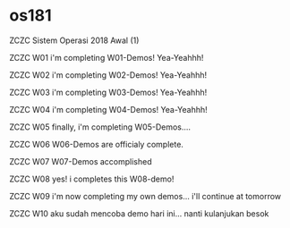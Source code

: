 # os181
ZCZC Sistem Operasi 2018 Awal (1)

ZCZC W01 i'm completing W01-Demos! Yea-Yeahhh!

ZCZC W02 i'm completing W02-Demos! Yea-Yeahhh!

ZCZC W03 i'm completing W03-Demos! Yea-Yeahhh!

ZCZC W04 i'm completing W04-Demos! Yea-Yeahhh!

ZCZC W05 finally, i'm completing W05-Demos....

ZCZC W06 W06-Demos are officialy complete.

ZCZC W07 W07-Demos accomplished

ZCZC W08 yes! i completes this W08-demo!

ZCZC W09 i'm now completing my own demos... i'll continue at tomorrow

ZCZC W10 aku sudah mencoba demo hari ini... nanti kulanjukan besok

